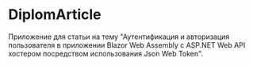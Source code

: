 # DiplomArticle
Приложение для статьи на тему "Аутентификация и авторизация пользователя в приложении Blazor Web Assembly с ASP.NET Web API хостером посредством использования Json Web Token".
